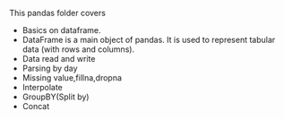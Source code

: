 This pandas folder covers 
- Basics on dataframe. 
- DataFrame is a main object of pandas. It is used to represent tabular data (with rows and columns). 
- Data read and write 
- Parsing by day
- Missing value,fillna,dropna
- Interpolate
- GroupBY(Split by)
- Concat